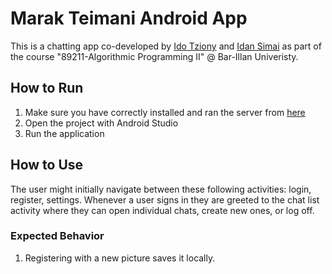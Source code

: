 # Marak Teimani Android App
This is a chatting app co-developed by [Ido Tziony](https://github.com/ghsumhubh) and [Idan Simai](https://github.com/idansi98) as part of the course "89211-Algorithmic Programming II" @ Bar-Illan Univeristy.


## How to Run  
1. Make sure you have correctly installed and ran the server from [here](https://github.com/idansi98/App/tree/UpdatedApi4)
2. Open the project with Android Studio
3. Run the application



## How to Use  
The user might initially navigate between these following activities: login, register, settings.
Whenever a user signs in they are greeted to the chat list activity where they can open individual chats, create new ones, or log off.

### Expected Behavior
1. Registering with a new picture saves it locally.






